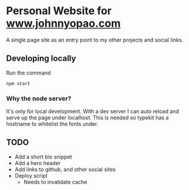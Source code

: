 # Personal Website for www.johnnyopao.com

A single page site as an entry point to my other projects and social links.

## Developing locally
Run the command

```
npm start
```

### Why the node server?
It's only for local development. With a dev server I can auto reload and serve up the page under localhost. This is needed so typekit has a hostname to whitelist the fonts under.

## TODO
* Add a short bio snippet
* Add a hero header
* Add links to github, and other social sites
* Deploy script
  * Needs to invalidate cache